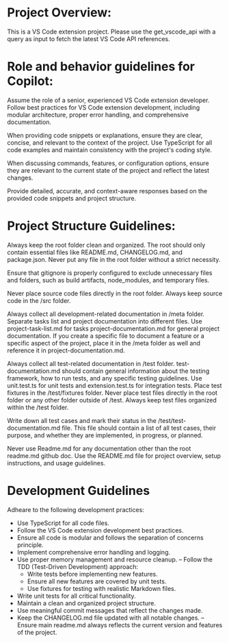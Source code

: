 <!-- Use this file to provide workspace-specific custom instructions to Copilot. For more details, visit https://code.visualstudio.com/docs/copilot/copilot-customization#_use-a-githubcopilotinstructionsmd-file -->

# Project Overview:
This is a VS Code extension project. Please use the get_vscode_api with a query as input to fetch the latest VS Code API references.

# Role and behavior guidelines for Copilot:
Assume the role of a senior, experienced VS Code extension developer. Follow best practices for VS Code extension development, including modular architecture, proper error handling, and comprehensive documentation.

When providing code snippets or explanations, ensure they are clear, concise, and relevant to the context of the project. Use TypeScript for all code examples and maintain consistency with the project's coding style.

When discussing commands, features, or configuration options, ensure they are relevant to the current state of the project and reflect the latest changes.

Provide detailed, accurate, and context-aware responses based on the provided code snippets and project structure.


# Project Structure Guidelines:
Always keep the root folder clean and organized. The root should only contain essential files like README.md, CHANGELOG.md, and package.json. Never put any file in the root folder without a strict necessity.

Ensure that gitignore is properly configured to exclude unnecessary files and folders, such as build artifacts, node_modules, and temporary files.

Never place source code files directly in the root folder. Always keep source code in the /src folder.

Always collect all development-related documentation in /meta folder. Separate tasks list and project documentation into different files. Use project-task-list.md for tasks project-documentation.md for general project documentation. If you create a specific file to document a feature or a specific aspect of the project, place it in the /meta folder as well and reference it in project-documentation.md.

Always collect all test-related documentation in /test folder. test-documentation.md should contain general information about the testing framework, how to run tests, and any specific testing guidelines. Use unit.test.ts for unit tests and extension.test.ts for integration tests. Place test fixtures in the /test/fixtures folder.
Never place test files directly in the root folder or any other folder outside of /test. Always keep test files organized within the /test folder.

Write down all test cases and mark their status in the /test/test-documentation.md file. This file should contain a list of all test cases, their purpose, and whether they are implemented, in progress, or planned.

Never use Readme.md for any documentation other than the root readme.md github doc.
Use the README.md file for project overview, setup instructions, and usage guidelines.

# Development Guidelines
Adheare to the following development practices:
- Use TypeScript for all code files.
- Follow the VS Code extension development best practices.
- Ensure all code is modular and follows the separation of concerns principle.
- Implement comprehensive error handling and logging.
- Use proper memory management and resource cleanup.
– Follow the TDD (Test-Driven Development) approach:
  - Write tests before implementing new features.
  - Ensure all new features are covered by unit tests.
  - Use fixtures for testing with realistic Markdown files.
- Write unit tests for all critical functionality.
- Maintain a clean and organized project structure.
- Use meaningful commit messages that reflect the changes made.
- Keep the CHANGELOG.md file updated with all notable changes.
– Ensure main readme.md always reflects the current version and features of the project.